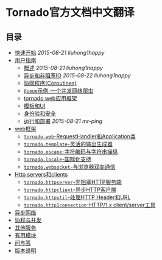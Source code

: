 # Tornado官方文档中文翻译

## 目录

* [快速开始](quicklystart.md) *2015-08-21 liuhong1happy*
* [用户指南](guide/README.md) 
    * [概述](guide/intro.md) *2015-08-21 liuhong1happy*
    * [异步和非阻塞IO](guide/async.md) *2015-08-22 liuhong1happy*
    * [协同程序(Coroutines)](guide/coroutines.md)
    * [`Queue`示例-一个并发网络爬虫](guide/queues.md)
    * [tornado web应用框架](guide/structure.md)
    * [模板和UI](guide/templates.md)
    * [身份验和安全](guide/security.md)
    * [运行和部署](guide/running.md) *2015-08-21 mr-ping*
* [web框架](webframework/README.md)
    * [`tornado.web`-RequestHandler和Application类](webframework/web.md)
    * [`tornado.template`-灵活的输出生成器](webframework/template.md)
    * [`tornado.escape`-字符编码与字符串操纵](webframework/escape.md)
    * [`tornado.locale`-国际化支持](webframework/locale.md)
    * [`tornado.websocket`-与浏览器双向通信](webframework/websocket.md)
* [Http servers和clients](http/README.md)
    * [`tornado.httpserver`-非阻塞HTTP服务端](http/httpserver.md)
    * [`tornado.httpclient`-异步HTTP客户端](http/httpclient.md)
    * [`tornado.httputil`-处理HTTP Header和URL](http/httputil.md)
    * [`tornado.http1connection`-HTTP/1.x client/server工具](http/http1connection.md)
* [异步网络](networking/README.md)
* [协程与并发](coroutine/README.md)
* [其他服务](integration/README.md)
* [有用模块](utilities/README.md)
* [问与答](faq/README.md)
* [版本说明](release/README.md)
